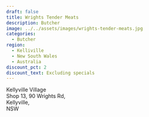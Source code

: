 ```yaml
---
draft: false
title: Wrights Tender Meats
description: Butcher
image: ../../assets/images/wrights-tender-meats.jpg
categories:
  - Butcher
region:
  - Kelliville
  - New South Wales
  - Australia
discount_pct: 2
discount_text: Excluding specials
---
```

Kellyville Village\
Shop 13, 90 Wrights Rd, \
Kellyville,\
NSW
